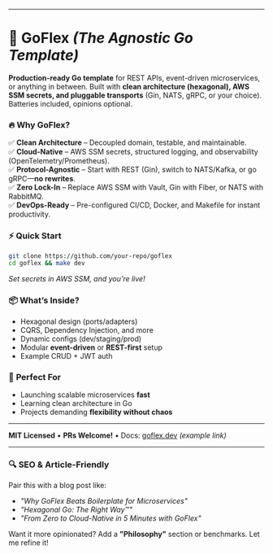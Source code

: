 
---  

# 🚀 **GoFlex** *(The Agnostic Go Template)*  
**Production-ready Go template** for REST APIs, event-driven microservices, or anything in between. Built with **clean architecture (hexagonal), AWS SSM secrets, and pluggable transports** (Gin, NATS, gRPC, or your choice). Batteries included, opinions optional.  

### 🔥 **Why GoFlex?**  
✅ **Clean Architecture** – Decoupled domain, testable, and maintainable.  
✅ **Cloud-Native** – AWS SSM secrets, structured logging, and observability (OpenTelemetry/Prometheus).  
✅ **Protocol-Agnostic** – Start with REST (Gin), switch to NATS/Kafka, or go gRPC—**no rewrites**.  
✅ **Zero Lock-In** – Replace AWS SSM with Vault, Gin with Fiber, or NATS with RabbitMQ.  
✅ **DevOps-Ready** – Pre-configured CI/CD, Docker, and Makefile for instant productivity.  

### ⚡ **Quick Start**  
```bash  
git clone https://github.com/your-repo/goflex  
cd goflex && make dev  
```  
*Set secrets in AWS SSM, and you’re live!*  

### 📦 **What’s Inside?**  
- Hexagonal design (ports/adapters)  
- CQRS, Dependency Injection, and more  
- Dynamic configs (dev/staging/prod)  
- Modular **event-driven** or **REST-first** setup  
- Example CRUD + JWT auth  

### 🌟 **Perfect For**  
- Launching scalable microservices **fast**  
- Learning clean architecture in Go  
- Projects demanding **flexibility without chaos**  

---  
**MIT Licensed** • **PRs Welcome!** • Docs: [goflex.dev](https://goflex.dev) *(example link)*  

---  

### 🔍 **SEO & Article-Friendly**  
Pair this with a blog post like:  
- *"Why GoFlex Beats Boilerplate for Microservices"*  
- *"Hexagonal Go: The Right Way™"*  
- *"From Zero to Cloud-Native in 5 Minutes with GoFlex"*  

Want it more opinionated? Add a **"Philosophy"** section or benchmarks. Let me refine it!